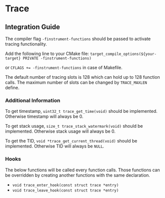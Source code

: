 # Trace

## Integration Guide
The compiler flag `-finstrument-functions` should be passed to activate tracing
functionality.

Add the following line to your CMake file:
`target_compile_options(${your-target} PRIVATE -finstrument-functions)`

or `CFLAGS += -finstrument-functions` in case of Makefile.

The default number of tracing slots is 128 which can hold up to 128 function
calls. The maximum number of slots can be changed by `TRACE_MAXLEN` define.

### Additional Information

To get timestamp, `uint32_t trace_get_time(void)` should be implemented.
Otherwise timestamp will always be 0.

To get stack usage, `size_t trace_stack_watermark(void)` should be implemented.
Otherwise stack usage will always be 0.

To get the TID, `void *trace_get_current_thread(void)` should be implemented.
Otherwise TID will always be `NULL`.

### Hooks
The below functions will be called every function calls. Those functions can be
overridden by creating another functions with the same declaration.

* `void trace_enter_hook(const struct trace *entry)`
* `void trace_leave_hook(const struct trace *entry)`
